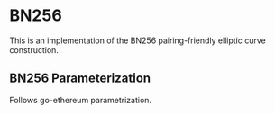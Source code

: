 # BN256

This is an implementation of the BN256 pairing-friendly elliptic curve construction.

## BN256 Parameterization

Follows go-ethereum parametrization.